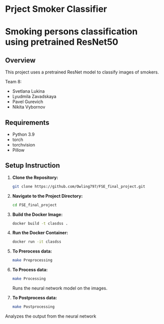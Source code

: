 # Prject Smoker Classifier

# Smoking persons classification using pretrained ResNet50

## Overview
This project uses a pretrained ResNet model to classify images of smokers. 


Team 8:
* Svetlana Lukina
* Lyudmila Zavadskaya
* Pavel Gurevich
* Nikita Vybornov
  

## Requirements
- Python 3.9
- torch
- torchvision
- Pillow

## Setup Instruction

1. **Clone the Repository:**
   ```bash
   git clone https://github.com/Owling797/FSE_final_project.git
   ```

2. **Navigate to the Project Directory:**
   ```bash
   cd FSE_final_project
   ```

3. **Build the Docker Image:**
   ```bash
   docker build -t clasdss .
   ```

4. **Run the Docker Container:**
   ```bash
   docker run -it clasdss
   ```

5. **To Prerocess data:**
   ```bash
   make Preprocessing
   ```

6. **To Process data:**
   ```bash
   make Processing
   ```
   Runs the neural network model on the images.

7. **To Postprocess data:**
   ```bash
   make Postprocessing
   ```
  Analyzes the output from the neural network 
